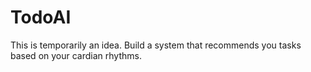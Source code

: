 # TodoAI
This is temporarily an idea. Build a system that recommends you tasks based on your cardian rhythms.

